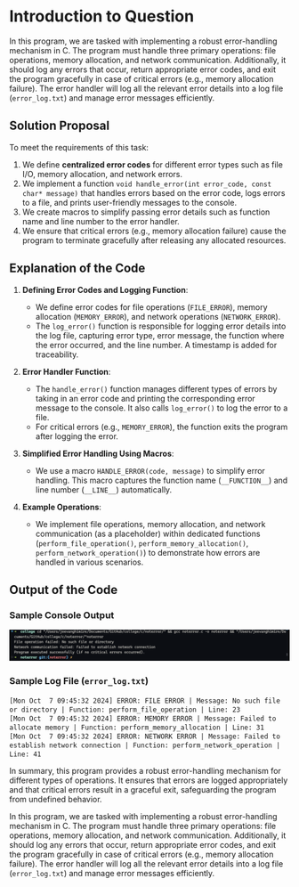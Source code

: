 # Introduction to Question

In this program, we are tasked with implementing a robust error-handling mechanism in C. The program must handle three primary operations: file operations, memory allocation, and network communication. Additionally, it should log any errors that occur, return appropriate error codes, and exit the program gracefully in case of critical errors (e.g., memory allocation failure). The error handler will log all the relevant error details into a log file (`error_log.txt`) and manage error messages efficiently.

## Solution Proposal

To meet the requirements of this task:

1. We define **centralized error codes** for different error types such as file I/O, memory allocation, and network errors.
2. We implement a function `void handle_error(int error_code, const char* message)` that handles errors based on the error code, logs errors to a file, and prints user-friendly messages to the console.
3. We create macros to simplify passing error details such as function name and line number to the error handler.
4. We ensure that critical errors (e.g., memory allocation failure) cause the program to terminate gracefully after releasing any allocated resources.

## Explanation of the Code

1. **Defining Error Codes and Logging Function**:
    - We define error codes for file operations (`FILE_ERROR`), memory allocation (`MEMORY_ERROR`), and network operations (`NETWORK_ERROR`).
    - The `log_error()` function is responsible for logging error details into the log file, capturing error type, error message, the function where the error occurred, and the line number. A timestamp is added for traceability.

2. **Error Handler Function**:
    - The `handle_error()` function manages different types of errors by taking in an error code and printing the corresponding error message to the console. It also calls `log_error()` to log the error to a file.
    - For critical errors (e.g., `MEMORY_ERROR`), the function exits the program after logging the error.

3. **Simplified Error Handling Using Macros**:
    - We use a macro `HANDLE_ERROR(code, message)` to simplify error handling. This macro captures the function name (`__FUNCTION__`) and line number (`__LINE__`) automatically.

4. **Example Operations**:
    - We implement file operations, memory allocation, and network communication (as a placeholder) within dedicated functions (`perform_file_operation()`, `perform_memory_allocation()`, `perform_network_operation()`) to demonstrate how errors are handled in various scenarios.

## Output of the Code

### Sample Console Output


![Error Handling Screenshot](notErrorScreenShot.png)


### Sample Log File (`error_log.txt`)

```
[Mon Oct  7 09:45:32 2024] ERROR: FILE ERROR | Message: No such file or directory | Function: perform_file_operation | Line: 23
[Mon Oct  7 09:45:32 2024] ERROR: MEMORY ERROR | Message: Failed to allocate memory | Function: perform_memory_allocation | Line: 31
[Mon Oct  7 09:45:32 2024] ERROR: NETWORK ERROR | Message: Failed to establish network connection | Function: perform_network_operation | Line: 41
```

In summary, this program provides a robust error-handling mechanism for different types of operations. It ensures that errors are logged appropriately and that critical errors result in a graceful exit, safeguarding the program from undefined behavior.

In this program, we are tasked with implementing a robust error-handling mechanism in C. The program must handle three primary operations: file operations, memory allocation, and network communication. Additionally, it should log any errors that occur, return appropriate error codes, and exit the program gracefully in case of critical errors (e.g., memory allocation failure). The error handler will log all the relevant error details into a log file (`error_log.txt`) and manage error messages efficiently.
